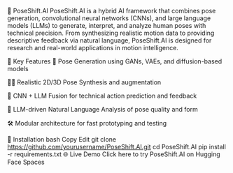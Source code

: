 🧠 PoseShift.AI
PoseShift.AI is a hybrid AI framework that combines pose generation, convolutional neural networks (CNNs), and large language models (LLMs) to generate, interpret, and analyze human poses with technical precision. From synthesizing realistic motion data to providing descriptive feedback via natural language, PoseShift.AI is designed for research and real-world applications in motion intelligence.

🚀 Key Features
🤖 Pose Generation using GANs, VAEs, and diffusion-based models

🧍‍♀️ Realistic 2D/3D Pose Synthesis and augmentation

🧠 CNN + LLM Fusion for technical action prediction and feedback

💬 LLM-driven Natural Language Analysis of pose quality and form

🛠️ Modular architecture for fast prototyping and testing

🔧 Installation
bash
Copy
Edit
git clone https://github.com/yourusername/PoseShift.AI.git
cd PoseShift.AI
pip install -r requirements.txt
🌐 Live Demo
Click here to try PoseShift.AI on Hugging Face Spaces

